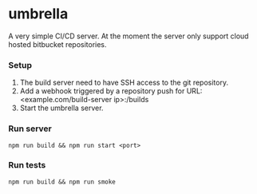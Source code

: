 # umbrella

A very simple CI/CD server.
At the moment the server only support cloud hosted bitbucket repositories.

### Setup
1. The build server need to have SSH access to the git repository.
2. Add a webhook triggered by a repository push for URL: <example.com/build-server ip>:<port>/builds
3. Start the umbrella server.
  
### Run server
```
npm run build && npm run start <port>
```

### Run tests
```
npm run build && npm run smoke
```
